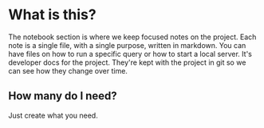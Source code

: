 # What is this?

The notebook section is where we keep focused notes on the project. Each note is a single file, with a single purpose, written in markdown. You can have files on how to run a specific query or how to start a local server. It's developer docs for the project. They're kept with the project in git so we can see how they change over time.

## How many do I need?

Just create what you need.
